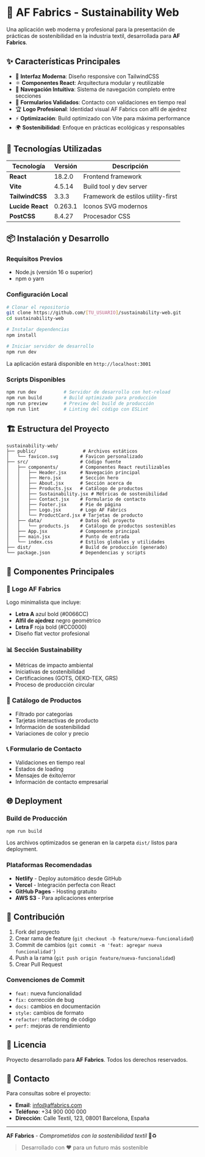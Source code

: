 # 🌱 AF Fabrics - Sustainability Web

Una aplicación web moderna y profesional para la presentación de prácticas de sostenibilidad en la industria textil, desarrollada para **AF Fabrics**.

## ✨ Características Principales

- 🎨 **Interfaz Moderna**: Diseño responsive con TailwindCSS
- ⚛️ **Componentes React**: Arquitectura modular y reutilizable  
- 🧭 **Navegación Intuitiva**: Sistema de navegación completo entre secciones
- 📝 **Formularios Validados**: Contacto con validaciones en tiempo real
- 🏆 **Logo Profesional**: Identidad visual AF Fabrics con alfil de ajedrez
- ⚡ **Optimización**: Build optimizado con Vite para máxima performance
- 🌍 **Sostenibilidad**: Enfoque en prácticas ecológicas y responsables

## 🚀 Tecnologías Utilizadas

| Tecnología | Versión | Descripción |
|------------|---------|-------------|
| **React** | 18.2.0 | Frontend framework |
| **Vite** | 4.5.14 | Build tool y dev server |
| **TailwindCSS** | 3.3.3 | Framework de estilos utility-first |
| **Lucide React** | 0.263.1 | Iconos SVG modernos |
| **PostCSS** | 8.4.27 | Procesador CSS |

## 📦 Instalación y Desarrollo

### Requisitos Previos
- Node.js (versión 16 o superior)
- npm o yarn

### Configuración Local

```bash
# Clonar el repositorio
git clone https://github.com/[TU_USUARIO]/sustainability-web.git
cd sustainability-web

# Instalar dependencias
npm install

# Iniciar servidor de desarrollo
npm run dev
```

La aplicación estará disponible en `http://localhost:3001`

### Scripts Disponibles

```bash
npm run dev          # Servidor de desarrollo con hot-reload
npm run build        # Build optimizado para producción
npm run preview      # Preview del build de producción
npm run lint         # Linting del código con ESLint
```

## 🏗️ Estructura del Proyecto

```
sustainability-web/
├── public/                 # Archivos estáticos
│   └── favicon.svg        # Favicon personalizado
├── src/                   # Código fuente
│   ├── components/        # Componentes React reutilizables
│   │   ├── Header.jsx     # Navegación principal
│   │   ├── Hero.jsx       # Sección hero
│   │   ├── About.jsx      # Sección acerca de
│   │   ├── Products.jsx   # Catálogo de productos
│   │   ├── Sustainability.jsx # Métricas de sostenibilidad
│   │   ├── Contact.jsx    # Formulario de contacto
│   │   ├── Footer.jsx     # Pie de página
│   │   ├── Logo.jsx       # Logo AF Fabrics
│   │   └── ProductCard.jsx # Tarjetas de producto
│   ├── data/              # Datos del proyecto
│   │   └── products.js    # Catálogo de productos sostenibles
│   ├── App.jsx            # Componente principal
│   ├── main.jsx           # Punto de entrada
│   └── index.css          # Estilos globales y utilidades
├── dist/                  # Build de producción (generado)
└── package.json           # Dependencias y scripts
```

## 🎨 Componentes Principales

### 🏢 Logo AF Fabrics
Logo minimalista que incluye:
- **Letra A** azul bold (#0066CC) 
- **Alfil de ajedrez** negro geométrico
- **Letra F** roja bold (#CC0000)
- Diseño flat vector profesional

### 📊 Sección Sustainability
- Métricas de impacto ambiental
- Iniciativas de sostenibilidad
- Certificaciones (GOTS, OEKO-TEX, GRS)
- Proceso de producción circular

### 🛒 Catálogo de Productos
- Filtrado por categorías
- Tarjetas interactivas de producto
- Información de sostenibilidad
- Variaciones de color y precio

### 📞 Formulario de Contacto
- Validaciones en tiempo real
- Estados de loading
- Mensajes de éxito/error
- Información de contacto empresarial

## 🌐 Deployment

### Build de Producción

```bash
npm run build
```

Los archivos optimizados se generan en la carpeta `dist/` listos para deployment.

### Plataformas Recomendadas
- **Netlify** - Deploy automático desde GitHub
- **Vercel** - Integración perfecta con React
- **GitHub Pages** - Hosting gratuito
- **AWS S3** - Para aplicaciones enterprise

## 🤝 Contribución

1. Fork del proyecto
2. Crear rama de feature (`git checkout -b feature/nueva-funcionalidad`)
3. Commit de cambios (`git commit -m 'feat: agregar nueva funcionalidad'`)
4. Push a la rama (`git push origin feature/nueva-funcionalidad`)
5. Crear Pull Request

### Convenciones de Commit
- `feat:` nueva funcionalidad
- `fix:` corrección de bug
- `docs:` cambios en documentación
- `style:` cambios de formato
- `refactor:` refactoring de código
- `perf:` mejoras de rendimiento

## 📄 Licencia

Proyecto desarrollado para **AF Fabrics**. Todos los derechos reservados.

## 📧 Contacto

Para consultas sobre el proyecto:
- **Email**: info@affabrics.com
- **Teléfono**: +34 900 000 000
- **Dirección**: Calle Textil, 123, 08001 Barcelona, España

---

**AF Fabrics** - *Comprometidos con la sostenibilidad textil* 🌱♻️

> Desarrollado con ❤️ para un futuro más sostenible